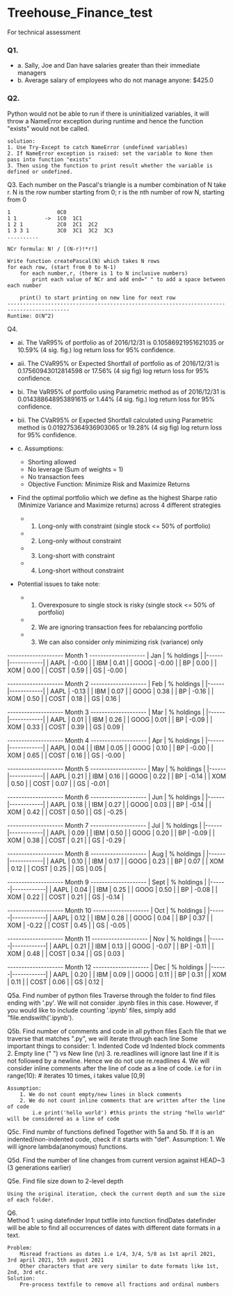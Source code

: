 # Treehouse_Finance_test
For technical assessment

### Q1.
 - a. Sally, Joe and Dan have salaries greater than their immediate managers
 - b. Average salary of employees who do not manage anyone: $425.0

### Q2. 
Python would not be able to run if there is uninitialized variables, it will throw a NameError exception during runtime and hence the function "exists" would not be called.

	solution:
	1. Use Try-Except to catch NameError (undefined variables)
	2. If NameError exception is raised: set the variable to None then pass into function "exists"
	3. Then using the function to print result whether the variable is defined or undefined.

Q3. 
    Each number on the Pascal's triangle is a number combination of N take r.
    N is the row number starting from 0; r is the nth number of row N, starting from 0

    1               0C0
    1 1         ->  1C0  1C1
    1 2 1           2C0  2C1  2C2
    1 3 3 1         3C0  3C1  3C2  3C3
    ..........

    NCr formula: N! / [(N-r)!*r!]

    Write function createPascal(N) which takes N rows
    for each row, (start from 0 to N-1)
        for each number,r, (there is 1 to N inclusive numbers)
            print each value of NCr and add end=" " to add a space between each number
        
        print() to start printing on new line for next row
    ------------------------------------------------------------------------------------------
    Runtime: O(N^2)

Q4.
- ai. The VaR95% of portfolio as of 2016/12/31 is 0.10586921951621035 or 10.59% (4 sig. fig.) log return loss for 95% confidence.
- aii. The CVaR95% or Expected Shortfall of portfolio as of 2016/12/31 is 0.17560943012814598 or 17.56% (4 sig fig) log return loss for 95% confidence.

- bi. The VaR95% of portfolio using Parametric method as of 2016/12/31 is 0.014388648953891615 or 1.44% (4 sig. fig.) log return loss for 95% confidence.
- bii. The CVaR95% or Expected Shortfall calculated using Parametric method is 0.019275364936903065 or 19.28% (4 sig fig) log return loss for 95% confidence.

- c. 
	Assumptions:
	- Shorting allowed
	- No leverage (Sum of weights = 1)
	- No transaction fees
	- Objective Function: Minimize Risk and Maximize Returns

- Find the optimal portfolio which we define as the highest Sharpe ratio (Minimize Variance and Maximize returns) across 4 different strategies
    - 1. Long-only with constraint (single stock <= 50% of portfolio)
    - 2. Long-only without constraint
    - 3. Long-short with constraint
    - 4. Long-short without constraint

- Potential issues to take note:
    - 1. Overexposure to single stock is risky (single stock <= 50% of portfolio)
    - 2. We are ignoring transaction fees for rebalancing portfolio
    - 3. We can also consider only minimizing risk (variance) only

-------------------- Month 1 --------------------
| Jan  | % holdings |
|------|------------|
| AAPL | -0.00      |
| IBM  | 0.41       |
| GOOG | -0.00      |
| BP   | 0.00       |
| XOM  | 0.00       |
| COST | 0.59       |
| GS   | -0.00      |

-------------------- Month 2 --------------------
| Feb  | % holdings |
|------|------------|
| AAPL | -0.13      |
| IBM  | 0.07       |
| GOOG | 0.38       |
| BP   | -0.16      |
| XOM  | 0.50       |
| COST | 0.18       |
| GS   | 0.16       |

-------------------- Month 3 --------------------
| Mar  | % holdings |
|------|------------|
| AAPL | 0.01       |
| IBM  | 0.26       |
| GOOG | 0.01       |
| BP   | -0.09      |
| XOM  | 0.33       |
| COST | 0.39       |
| GS   | 0.09       |

-------------------- Month 4 --------------------
| Apr  | % holdings |
|------|------------|
| AAPL | 0.04       |
| IBM  | 0.05       |
| GOOG | 0.10       |
| BP   | -0.00      |
| XOM  | 0.65       |
| COST | 0.16       |
| GS   | -0.00      |

-------------------- Month 5 --------------------
| May  | % holdings |
|------|------------|
| AAPL | 0.21       |
| IBM  | 0.16       |
| GOOG | 0.22       |
| BP   | -0.14      |
| XOM  | 0.50       |
| COST | 0.07       |
| GS   | -0.01      |

-------------------- Month 6 --------------------
| Jun  | % holdings |
|------|------------|
| AAPL | 0.18       |
| IBM  | 0.27       |
| GOOG | 0.03       |
| BP   | -0.14      |
| XOM  | 0.42       |
| COST | 0.50       |
| GS   | -0.25      |

-------------------- Month 7 --------------------
| Jul  | % holdings |
|------|------------|
| AAPL | 0.09       |
| IBM  | 0.50       |
| GOOG | 0.20       |
| BP   | -0.09      |
| XOM  | 0.38       |
| COST | 0.21       |
| GS   | -0.29      |

-------------------- Month 8 --------------------
| Aug  | % holdings |
|------|------------|
| AAPL | 0.10       |
| IBM  | 0.17       |
| GOOG | 0.23       |
| BP   | 0.07       |
| XOM  | 0.12       |
| COST | 0.25       |
| GS   | 0.05       |

-------------------- Month 9 --------------------
| Sept | % holdings |
|------|------------|
| AAPL | 0.04       |
| IBM  | 0.25       |
| GOOG | 0.50       |
| BP   | -0.08      |
| XOM  | 0.22       |
| COST | 0.21       |
| GS   | -0.14      |

-------------------- Month 10 --------------------
| Oct  | % holdings |
|------|------------|
| AAPL | 0.12       |
| IBM  | 0.28       |
| GOOG | 0.04       |
| BP   | 0.37       |
| XOM  | -0.22      |
| COST | 0.45       |
| GS   | -0.05      |

-------------------- Month 11 --------------------
| Nov  | % holdings |
|------|------------|
| AAPL | 0.21       |
| IBM  | 0.13       |
| GOOG | -0.07      |
| BP   | -0.11      |
| XOM  | 0.48       |
| COST | 0.34       |
| GS   | 0.03       |

-------------------- Month 12 --------------------
| Dec  | % holdings |
|------|------------|
| AAPL | 0.20       |
| IBM  | 0.09       |
| GOOG | 0.11       |
| BP   | 0.31       |
| XOM  | 0.11       |
| COST | 0.06       |
| GS   | 0.12       |

Q5a. Find number of python files
    Traverse through the folder to find files ending with '.py'.
    We will not consider .ipynb files in this case. However,
    if you would like to include counting '.ipynb' files, simply
    add "file.endswith('.ipynb').

Q5b. Find number of comments and code in all python files 
    Each file that we traverse that matches ".py", we will iterate through each line
    Some important things to consider:
        1. Indented Code vd Indented block comments
        2. Empty line ("     ") vs New line (\n)
        3. re.readlines will ignore last line if it is not followed by a newline. Hence we do not use re.readlines
        4. We will consider inline comments after the line of code as a line of code.
            i.e for i in range(10): # iterates 10 times, i takes value [0,9]
        
    Assumption:
        1. We do not count empty/new lines in block comments
        2. We do not count inline comments that are written after the line of code
            i.e print('hello world') #this prints the string "hello world" will be considered as a line of code

Q5c. Find numbr of functions defined
    Together with 5a and 5b. If it is an indented/non-indented code, check if it starts with "def".
    Assumption:
        1. We will ignore lambda(anonymous) functions. 

Q5d. Find the number of line changes from current version against HEAD~3 (3 generations earlier)

Q5e. Find file size down to 2-level depth

    Using the original iteration, check the current depth and sum the size of each folder.

Q6.   
Method 1: using datefinder
    Input txtfile into function findDates
    datefinder will be able to find all occurrences of dates with different
    date formats in a text.

    Problem: 
        Misread fractions as dates i.e 1/4, 3/4, 5/8 as 1st april 2021, 3rd april 2021, 5th august 2021
        Other characters that are very similar to date formats like 1st, 2nd, 3rd etc.
    Solution: 
        Pre-process textfile to remove all fractions and ordinal numbers
